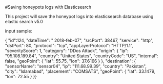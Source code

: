 #Saving honeypots logs with Elasticsearch

This project will save the honeypot logs into elasticsearch database using elastic search v5.0

input sample:

{
"id":124,
"dateTime": " 2018-feb-07",
"srcPort": 38467,
"service": "http",
"dstPort": 80,
"protocol": "tcp",
"appLayerProtocol": "HTTP/1.1",
"severityScore": 1,
"category": "DDos Attack",
"origin": {
"ip": "95.108.189.84",
"country": "United States",
"countryCode": "US",
"internal": false,
"geoPoint": {
"lat": 55.75,
"lon": 37.6166
}
},
"destination": {
"sensorName": "sensor04",
"ip": "111.68.99.39",
"country": "Pakistan",
"city": "Islamabad",
"placement": "COMSATS",
"geoPoint": {
"lat": 33.1479,
"lon": 72.55
}
}}

